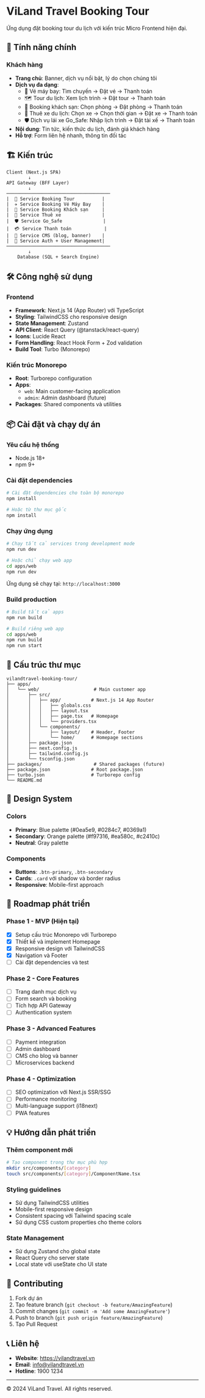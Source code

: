 # ViLand Travel Booking Tour

Ứng dụng đặt booking tour du lịch với kiến trúc Micro Frontend hiện đại.

## 🚀 Tính năng chính

### Khách hàng
- **Trang chủ**: Banner, dịch vụ nổi bật, lý do chọn chúng tôi
- **Dịch vụ đa dạng**:
  - 🛫 Vé máy bay: Tìm chuyến → Đặt vé → Thanh toán
  - 🗺️ Tour du lịch: Xem lịch trình → Đặt tour → Thanh toán
  - 🏨 Booking khách sạn: Chọn phòng → Đặt phòng → Thanh toán
  - 🚗 Thuê xe du lịch: Chọn xe → Chọn thời gian → Đặt xe → Thanh toán
  - 🛡️ Dịch vụ lái xe Go_Safe: Nhập lịch trình → Đặt tài xế → Thanh toán
- **Nội dung**: Tin tức, kiến thức du lịch, đánh giá khách hàng
- **Hỗ trợ**: Form liên hệ nhanh, thông tin đối tác

## 🏗️ Kiến trúc

```
Client (Next.js SPA)
        ↓
API Gateway (BFF Layer)
        ↓
──────────────────────────────────────
|  🎯 Service Booking Tour          |
|  ✈️ Service Booking Vé Máy Bay    |
|  🏨 Service Booking Khách sạn     |
|  🚗 Service Thuê xe               |
|  🛡️ Service Go_Safe               |
|  💳 Service Thanh toán            |
|  📝 Service CMS (blog, banner)    |
|  🔐 Service Auth + User Management|
──────────────────────────────────────
        ↓
    Database (SQL + Search Engine)
```

## 🛠️ Công nghệ sử dụng

### Frontend
- **Framework**: Next.js 14 (App Router) với TypeScript
- **Styling**: TailwindCSS cho responsive design
- **State Management**: Zustand
- **API Client**: React Query (@tanstack/react-query)
- **Icons**: Lucide React
- **Form Handling**: React Hook Form + Zod validation
- **Build Tool**: Turbo (Monorepo)

### Kiến trúc Monorepo
- **Root**: Turborepo configuration
- **Apps**: 
  - `web`: Main customer-facing application
  - `admin`: Admin dashboard (future)
- **Packages**: Shared components và utilities

## 📦 Cài đặt và chạy dự án

### Yêu cầu hệ thống
- Node.js 18+ 
- npm 9+

### Cài đặt dependencies

```bash
# Cài đặt dependencies cho toàn bộ monorepo
npm install

# Hoặc từ thư mục gốc
npm install
```

### Chạy ứng dụng

```bash
# Chạy tất cả services trong development mode
npm run dev

# Hoặc chỉ chạy web app
cd apps/web
npm run dev
```

Ứng dụng sẽ chạy tại: `http://localhost:3000`

### Build production

```bash
# Build tất cả apps
npm run build

# Build riêng web app
cd apps/web
npm run build
npm run start
```

## 📁 Cấu trúc thư mục

```
vilandtravel-booking-tour/
├── apps/
│   └── web/                    # Main customer app
│       ├── src/
│       │   ├── app/           # Next.js 14 App Router
│       │   │   ├── globals.css
│       │   │   ├── layout.tsx
│       │   │   ├── page.tsx   # Homepage
│       │   │   └── providers.tsx
│       │   └── components/
│       │       ├── layout/    # Header, Footer
│       │       └── home/      # Homepage sections
│       ├── package.json
│       ├── next.config.js
│       ├── tailwind.config.js
│       └── tsconfig.json
├── packages/                   # Shared packages (future)
├── package.json               # Root package.json
├── turbo.json                 # Turborepo config
└── README.md
```

## 🎨 Design System

### Colors
- **Primary**: Blue palette (#0ea5e9, #0284c7, #0369a1)
- **Secondary**: Orange palette (#f97316, #ea580c, #c2410c)
- **Neutral**: Gray palette

### Components
- **Buttons**: `.btn-primary`, `.btn-secondary`
- **Cards**: `.card` với shadow và border radius
- **Responsive**: Mobile-first approach

## 🚀 Roadmap phát triển

### Phase 1 - MVP (Hiện tại)
- [x] Setup cấu trúc Monorepo với Turborepo
- [x] Thiết kế và implement Homepage
- [x] Responsive design với TailwindCSS
- [x] Navigation và Footer
- [ ] Cài đặt dependencies và test

### Phase 2 - Core Features
- [ ] Trang danh mục dịch vụ
- [ ] Form search và booking
- [ ] Tích hợp API Gateway
- [ ] Authentication system

### Phase 3 - Advanced Features  
- [ ] Payment integration
- [ ] Admin dashboard
- [ ] CMS cho blog và banner
- [ ] Microservices backend

### Phase 4 - Optimization
- [ ] SEO optimization với Next.js SSR/SSG
- [ ] Performance monitoring
- [ ] Multi-language support (i18next)
- [ ] PWA features

## 💡 Hướng dẫn phát triển

### Thêm component mới
```bash
# Tạo component trong thư mục phù hợp
mkdir src/components/[category]
touch src/components/[category]/ComponentName.tsx
```

### Styling guidelines
- Sử dụng TailwindCSS utilities
- Mobile-first responsive design
- Consistent spacing với Tailwind spacing scale
- Sử dụng CSS custom properties cho theme colors

### State Management
- Sử dụng Zustand cho global state
- React Query cho server state
- Local state với useState cho UI state

## 🤝 Contributing

1. Fork dự án
2. Tạo feature branch (`git checkout -b feature/AmazingFeature`)
3. Commit changes (`git commit -m 'Add some AmazingFeature'`)
4. Push to branch (`git push origin feature/AmazingFeature`)
5. Tạo Pull Request

## 📞 Liên hệ

- **Website**: https://vilandtravel.vn
- **Email**: info@vilandtravel.vn
- **Hotline**: 1900 1234

---

© 2024 ViLand Travel. All rights reserved.
